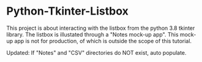 # Python-Tkinter-Listbox

This project is about interacting with the listbox from the python 3.8 tkinter library.
The listbox is illustated through a "Notes mock-up app".
This mock-up app is not for production, of which is outside the scope of this tutorial.

Updated:
If "Notes" and "CSV" directories do NOT exist, auto populate.

